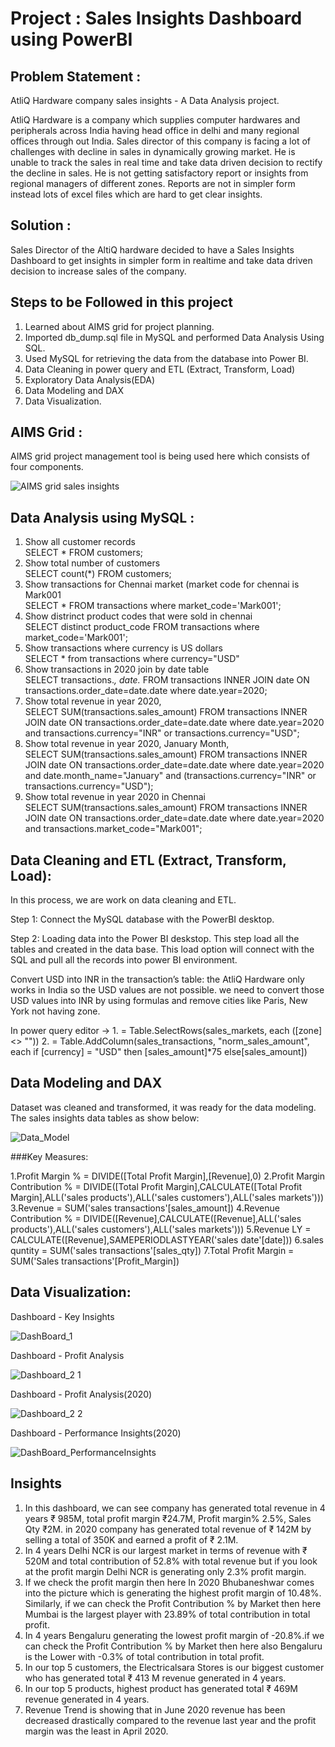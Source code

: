 # Project : Sales Insights Dashboard using PowerBI
 <u></u> 

## Problem Statement :
<u></u>

AtliQ Hardware company sales insights - A Data Analysis project.

AtliQ Hardware is a company which supplies computer hardwares and peripherals across India having head office in delhi and many regional offices through out India. Sales director of this company is facing a lot of challenges with decline in sales in dynamically growing market. He is unable to track the sales in real time and take data driven decision to rectify the decline in sales. He is not getting satisfactory report or insights from regional managers of different zones. Reports are not in simpler form instead lots of excel files which are hard to get clear insights.

## Solution :
 <u></u>

Sales Director of the AltiQ hardware decided to have a Sales Insights Dashboard to get insights in simpler form in realtime and take data driven decision to increase sales of the company.

## Steps to be Followed in this project
<u></u>

1. Learned about AIMS grid for project planning.
2. Imported db_dump.sql file in MySQL and performed Data Analysis Using SQL.
3. Used MySQL for retrieving the data from the database into Power BI.
4. Data Cleaning in power query and ETL (Extract, Transform, Load)
5. Exploratory Data Analysis(EDA)
6. Data Modeling and DAX
7. Data Visualization.

## AIMS Grid :
 <u></u>
 
 AIMS grid project management tool is being used here which consists of four components.
 
![AIMS grid sales insights](https://github.com/user-attachments/assets/a17b8db5-ad7e-427c-864e-849c86bad919)

## Data Analysis using MySQL :
<u></u>

1. Show all customer records <br />
       SELECT * FROM customers;
2. Show total number of customers <br />
       SELECT count(*) FROM customers;
3. Show transactions for Chennai market (market code for chennai is Mark001 <br />
       SELECT * FROM transactions where market_code='Mark001';
4. Show distrinct product codes that were sold in chennai <br />
       SELECT distinct product_code FROM transactions where market_code='Mark001';
5. Show transactions where currency is US dollars <br />
       SELECT * from transactions where currency="USD"
6. Show transactions in 2020 join by date table <br />
       SELECT transactions.*, date.* FROM transactions INNER JOIN date ON transactions.order_date=date.date where date.year=2020;
7. Show total revenue in year 2020, <br />
       SELECT SUM(transactions.sales_amount) FROM transactions INNER JOIN date ON transactions.order_date=date.date where date.year=2020 and transactions.currency="INR" or 
       transactions.currency="USD";
8. Show total revenue in year 2020, January Month, <br />
       SELECT SUM(transactions.sales_amount) FROM transactions INNER JOIN date ON transactions.order_date=date.date where date.year=2020 and date.month_name="January" and 
       (transactions.currency="INR" or transactions.currency="USD");
9. Show total revenue in year 2020 in Chennai <br />
       SELECT SUM(transactions.sales_amount) FROM transactions INNER JOIN date ON transactions.order_date=date.date where date.year=2020
       and transactions.market_code="Mark001";


## Data Cleaning and ETL (Extract, Transform, Load):
<u></u>

In this process, we are work on data cleaning and ETL.

Step 1: Connect the MySQL database with the PowerBI desktop.

Step 2: Loading data into the Power BI deskstop. This step load all the tables and created in the data base. This load option will connect with the SQL and pull all the records into 
        power BI environment.
        
Convert USD into INR in the transaction’s table: the AtliQ Hardware only works in India so the USD values are not possible. we need to convert those USD values into INR by using  formulas  and remove cities like Paris, New York not having zone.

In power query editor -> 1. = Table.SelectRows(sales_markets, each ([zone] <> ""))
                         2. = Table.AddColumn(sales_transactions, "norm_sales_amount", each if [currency] = "USD" then [sales_amount]*75 else[sales_amount])


## Data Modeling and DAX
<u></u>

Dataset was cleaned and transformed, it was ready for the data modeling.
The sales insights data tables as show below:

![Data_Model](https://github.com/user-attachments/assets/ce2eccbc-791d-4196-9d4f-58340cf4b8c6)

###Key Measures:

1.Profit Margin % = DIVIDE([Total Profit Margin],[Revenue],0)
2.Profit Margin Contribution % = DIVIDE([Total Profit Margin],CALCULATE([Total Profit Margin],ALL('sales products'),ALL('sales customers'),ALL('sales markets')))
3.Revenue = SUM('sales transactions'[sales_amount])
4.Revenue Contribution % = DIVIDE([Revenue],CALCULATE([Revenue],ALL('sales products'),ALL('sales customers'),ALL('sales markets')))
5.Revenue LY = CALCULATE([Revenue],SAMEPERIODLASTYEAR('sales date'[date]))
6.sales quntity = SUM('sales transactions'[sales_qty])
7.Total Profit Margin = SUM('Sales transactions'[Profit_Margin])


## Data Visualization:


Dashboard - Key Insights
<u></u>

![DashBoard_1](https://github.com/user-attachments/assets/d6a56c65-9f11-44ad-a402-2f3e9aa00f0f)

<u></u>

Dashboard - Profit Analysis
<u></u>

![Dashboard_2 1](https://github.com/user-attachments/assets/a524d160-6c67-4da1-99c4-69835500e984)



Dashboard - Profit Analysis(2020)
<u></u>

![Dashboard_2 2](https://github.com/user-attachments/assets/c149ab23-5a30-439b-8e2f-961c453b3d43)

<u></u>


Dashboard - Performance Insights(2020)
<u></u>

![DashBoard_PerformanceInsights](https://github.com/user-attachments/assets/8d4c7b11-fd9d-4eff-a5c0-1f08a486c57f)


## Insights
<u></u>

1. In this dashboard, we can see company has generated total revenue in 4 years ₹ 985M, total profit margin ₹24.7M, Profit margin% 2.5%, Sales Qty ₹2M. in 2020 company has generated total revenue of ₹ 142M by selling a total of 350K and earned a profit of ₹ 2.1M.
2. In 4 years Delhi NCR is our largest market in terms of revenue with ₹ 520M and total contribution of 52.8% with total revenue but if you look at the profit margin Delhi NCR is generating only 2.3% profit margin.
3. If we check the profit margin then here In 2020 Bhubaneshwar comes into the picture which is generating the highest profit margin of 10.48%. Similarly, if we can check the Profit Contribution % by Market then here Mumbai is the largest player with 23.89% of total contribution in total profit.
4. In 4 years Bengaluru generating the lowest profit margin of -20.8%.if we can check the Profit Contribution % by Market then here also Bengaluru is the Lower with -0.3% of total contribution in total profit.
5. In our top 5 customers, the Electricalsara Stores is our biggest customer who has generated total ₹ 413 M revenue generated in 4 years.
6. In our top 5 products, highest product has generated total ₹ 469M revenue generated in 4 years.
7. Revenue Trend is showing that in June 2020 revenue has been decreased drastically compared to the revenue last year and the profit margin was the least in April 2020.
